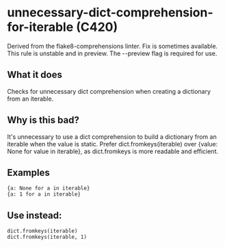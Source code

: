 # unnecessary-dict-comprehension-for-iterable (C420)
Derived from the flake8-comprehensions linter.
Fix is sometimes available.
This rule is unstable and in preview. The --preview flag is required for use.
## What it does
Checks for unnecessary dict comprehension when creating a dictionary from
an iterable.
## Why is this bad?
It's unnecessary to use a dict comprehension to build a dictionary from
an iterable when the value is static.
Prefer dict.fromkeys(iterable) over {value: None for value in iterable},
as dict.fromkeys is more readable and efficient.
## Examples
```
{a: None for a in iterable}
{a: 1 for a in iterable}
```
## Use instead:
```
dict.fromkeys(iterable)
dict.fromkeys(iterable, 1)
```
